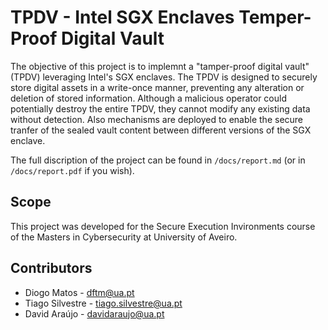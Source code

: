# TPDV - Intel SGX Enclaves Temper-Proof Digital Vault 
The objective of this project is to implemnt a "tamper-proof digital vault" (TPDV) leveraging Intel's SGX enclaves. The TPDV is designed to securely store digital assets in a write-once manner, 
preventing any alteration or deletion of stored information. Although a malicious operator could potentially destroy the entire TPDV, they cannot modify any existing data without detection. 
Also mechanisms are deployed to enable the secure tranfer of the sealed vault content between different versions of the SGX enclave.

The full discription of the project can be found in `/docs/report.md` (or in `/docs/report.pdf` if you wish).

## Scope
This project was developed for the Secure Execution Invironments course of the Masters in Cybersecurity at University of Aveiro.   

## Contributors
- Diogo Matos - dftm@ua.pt
- Tiago Silvestre - tiago.silvestre@ua.pt
- David Araújo - davidaraujo@ua.pt
